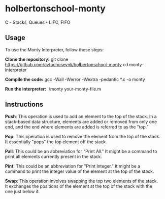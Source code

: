 # holbertonschool-monty
C - Stacks, Queues - LIFO, FIFO

## Usage
To use the Monty Interpreter, follow these steps:

**Clone the repository:**
git clone https://github.com/aytachuseynli/holbertonschool-monty
cd monty-interpreter

**Compile the code:**
gcc -Wall -Werror -Wextra -pedantic *.c -o monty

**Run the interpreter:**
./monty your-monty-file.m


## Instructions
**Push**: This operation is used to add an element to the top of the stack. In a stack-based data structure, elements are added or removed from only one end, and the end where elements are added is referred to as the "top."

**Pop**: This operation is used to remove the element from the top of the stack. It essentially "pops" the top element off the stack.

**Pall**: This could be an abbreviation for "Print All." It might be a command to print all elements currently present in the stack.

**Pint**: This could be an abbreviation for "Print Integer." It might be a command to print the integer value of the element at the top of the stack.

**Swap**: This operation involves swapping the top two elements of the stack. It exchanges the positions of the element at the top of the stack with the one just below it.
